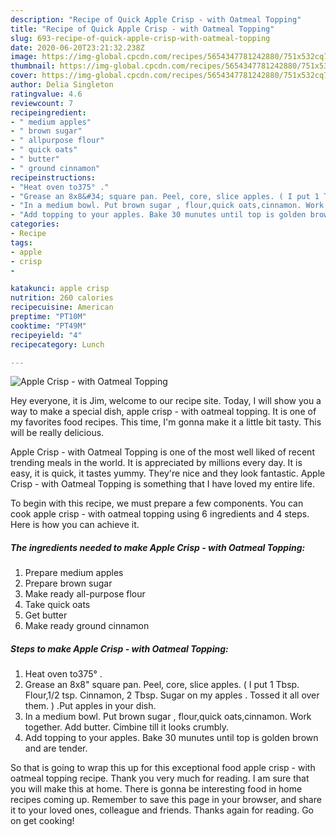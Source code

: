 ```yaml
---
description: "Recipe of Quick Apple Crisp - with Oatmeal Topping"
title: "Recipe of Quick Apple Crisp - with Oatmeal Topping"
slug: 693-recipe-of-quick-apple-crisp-with-oatmeal-topping
date: 2020-06-20T23:21:32.238Z
image: https://img-global.cpcdn.com/recipes/5654347781242880/751x532cq70/apple-crisp-with-oatmeal-topping-recipe-main-photo.jpg
thumbnail: https://img-global.cpcdn.com/recipes/5654347781242880/751x532cq70/apple-crisp-with-oatmeal-topping-recipe-main-photo.jpg
cover: https://img-global.cpcdn.com/recipes/5654347781242880/751x532cq70/apple-crisp-with-oatmeal-topping-recipe-main-photo.jpg
author: Delia Singleton
ratingvalue: 4.6
reviewcount: 7
recipeingredient:
- " medium apples"
- " brown sugar"
- " allpurpose flour"
- " quick oats"
- " butter"
- " ground cinnamon"
recipeinstructions:
- "Heat oven to375° ."
- "Grease an 8x8&#34; square pan. Peel, core, slice apples. ( I put 1 Tbsp. Flour,1/2 tsp. Cinnamon, 2 Tbsp. Sugar on my apples . Tossed it all over them. ) .Put apples in your dish."
- "In a medium bowl. Put brown sugar , flour,quick oats,cinnamon. Work together. Add butter. Cimbine till it looks crumbly."
- "Add topping to your apples. Bake 30 munutes until top is golden brown and are tender."
categories:
- Recipe
tags:
- apple
- crisp
- 

katakunci: apple crisp  
nutrition: 260 calories
recipecuisine: American
preptime: "PT10M"
cooktime: "PT49M"
recipeyield: "4"
recipecategory: Lunch

---
```



![Apple Crisp - with Oatmeal Topping](https://img-global.cpcdn.com/recipes/5654347781242880/751x532cq70/apple-crisp-with-oatmeal-topping-recipe-main-photo.jpg)

Hey everyone, it is Jim, welcome to our recipe site. Today, I will show you a way to make a special dish, apple crisp - with oatmeal topping. It is one of my favorites food recipes. This time, I'm gonna make it a little bit tasty. This will be really delicious.

Apple Crisp - with Oatmeal Topping is one of the most well liked of recent trending meals in the world. It is appreciated by millions every day. It is easy, it is quick, it tastes yummy. They're nice and they look fantastic. Apple Crisp - with Oatmeal Topping is something that I have loved my entire life.




To begin with this recipe, we must prepare a few components. You can cook apple crisp - with oatmeal topping using 6 ingredients and 4 steps. Here is how you can achieve it.

##### The ingredients needed to make Apple Crisp - with Oatmeal Topping:

1. Prepare  medium apples
1. Prepare  brown sugar
1. Make ready  all-purpose flour
1. Take  quick oats
1. Get  butter
1. Make ready  ground cinnamon




##### Steps to make Apple Crisp - with Oatmeal Topping:

1. Heat oven to375° .
1. Grease an 8x8&#34; square pan. Peel, core, slice apples. ( I put 1 Tbsp. Flour,1/2 tsp. Cinnamon, 2 Tbsp. Sugar on my apples . Tossed it all over them. ) .Put apples in your dish.
1. In a medium bowl. Put brown sugar , flour,quick oats,cinnamon. Work together. Add butter. Cimbine till it looks crumbly.
1. Add topping to your apples. Bake 30 munutes until top is golden brown and are tender.




So that is going to wrap this up for this exceptional food apple crisp - with oatmeal topping recipe. Thank you very much for reading. I am sure that you will make this at home. There is gonna be interesting food in home recipes coming up. Remember to save this page in your browser, and share it to your loved ones, colleague and friends. Thanks again for reading. Go on get cooking!

